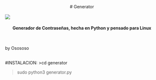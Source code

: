 <div align='center'># Generator</div>
<br>

<img src="https://i.imgur.com/foW0zFk.png">

<br>
<h4 align='center'>Generador de Contraseñas, hecha en Python y pensado para Linux</h4> 
<br>
<p>by Osososo</p>
<br>
#INSTALACION:
>cd generator

>sudo python3 generator.py
